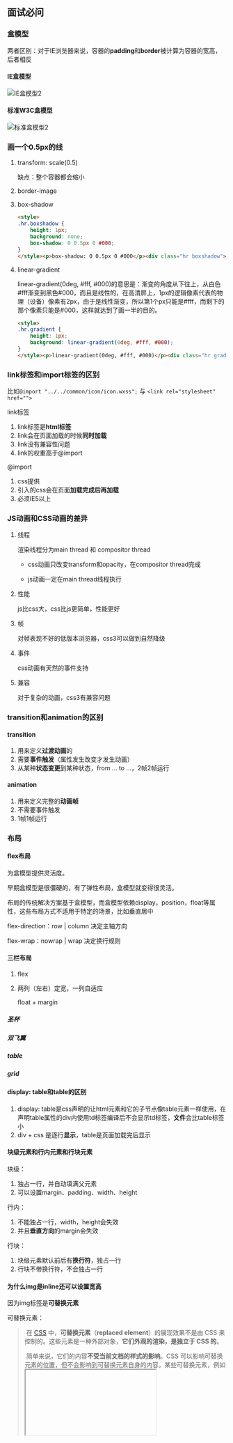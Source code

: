 ## 面试必问

### 盒模型

两者区别：对于IE浏览器来说，容器的**padding**和**border**被计算为容器的宽高，后者相反

#### IE盒模型

![IE盒模型2](E:\study\StudyProjects\lq_fullstack\css\面试\IE盒模型2.png)

#### 标准W3C盒模型

![标准盒模型2](E:\study\StudyProjects\lq_fullstack\css\面试\标准盒模型2.png)

### 画一个0.5px的线

1. transform: scale(0.5)

   缺点：整个容器都会缩小

2. border-image

3. box-shadow

   ```html
   <style>
   .hr.boxshadow {
       height: 1px;
       background: none;
       box-shadow: 0 0.5px 0 #000;
   }
   </style><p>box-shadow: 0 0.5px 0 #000</p><div class="hr boxshadow"></div>
   ```

3. linear-gradient

   linear-gradient(0deg, #fff, #000)的意思是：渐变的角度从下往上，从白色#fff渐变到黑色#000，而且是线性的，在高清屏上，1px的逻辑像素代表的物理（设备）像素有2px，由于是线性渐变，所以第1个px只能是#fff，而剩下的那个像素只能是#000，这样就达到了画一半的目的。

   ```html
   <style>
   .hr.gradient {
       height: 1px;
       background: linear-gradient(0deg, #fff, #000);
   }
   </style><p>linear-gradient(0deg, #fff, #000)</p><div class="hr gradient"></div>
   ```

### link标签和import标签的区别

比如`@import "../../common/icon/icon.wxss";` 与 `<link rel="stylesheet" href="">`

link标签

1. link标签是**html标签**
2. link会在页面加载的时候**同时加载**
3. link没有兼容性问题
4. link的权重高于@import

@import

1. css提供
2. 引入的css会在页面**加载完成后再加载**
3. 必须IE5以上

### JS动画和CSS动画的差异

1. 线程

   渲染线程分为main thread 和 compositor thread

   - css动画只改变transform和opacity，在compositor thread完成

   - js动画一定在main thread线程执行

2. 性能

   js比css大，css比js更简单，性能更好

3. 帧

   对帧表现不好的低版本浏览器，css3可以做到自然降级

4. 事件

   css动画有天然的事件支持

5. 兼容

   对于复杂的动画，css3有兼容问题

### transition和animation的区别

#### transition

1. 用来定义**过渡动画**的
2. 需要**事件触发**（属性发生改变才发生动画）
3. 从某种**状态变更**到某种状态，from ... to ...，2帧2帧运行

#### animation

1. 用来定义完整的**动画帧**
2. 不需要事件触发
3. 1帧1帧运行

### 布局

#### flex布局

为盒模型提供灵活度。

早期盒模型是很僵硬的，有了弹性布局，盒模型就变得很灵活。

布局的传统解决方案基于盒模型，而盒模型依赖display，position，float等属性，这些布局方式不适用于特定的场景，比如垂直居中

flex-direction：row | column 决定主轴方向

flex-wrap：nowrap | wrap 决定换行规则

#### 三栏布局

1. flex

2. 两列（左右）定宽，一列自适应

   float + margin 

##### 圣杯

##### 双飞翼

##### table

##### grid

#### display: table和table的区别

1. display: table是css声明的让html元素和它的子节点像table元素一样使用，在声明table属性的div内使用td标签编译后不会显示td标签，**文件**会比table标签小
2. div + css 是逐行**显示**，table是页面加载完后显示

#### 块级元素和行内元素和行块元素

块级：

1. 独占一行，并自动填满父元素
2. 可以设置margin、padding、width、height

行内：

1. 不能独占一行，width，height会失效
2. 并且**垂直方向**的margin会失效

行块：

1. 块级元素默认前后有**换行符**，独占一行
2. 行块不带换行符，不会独占一行

#### 为什么img是inline还可以设置宽高

因为img标签是**可替换元素**

可替换元素：

> ​		在 [CSS](https://developer.mozilla.org/zh-CN/docs/Web/CSS) 中，**可替换元素**（**replaced element**）的展现效果不是由 CSS 来控制的。这些元素是一种外部对象，**它们外观的渲染，是独立于 CSS 的**。
>
> ​		简单来说，它们的内容**不受当前文档的样式的影响**。CSS 可以影响可替换元素的位置，但不会影响到可替换元素自身的内容。某些可替换元素，例如 <iframe>元素，可能具有自己的样式表，但它们不会继承父文档的样式。

这些元素有一个共性，就是他们的内容都不是通过在标签内添加文本，**而是通过某个属性（src、data（<object>）、label（<option>）或js控制（<canvas>））来显示内容的。**

可替换元素拥有内置宽高，他们可以设置width和height。他们的性质同设置了display:inline-block的元素一致。

### BFC

块级格式化上下文，是一个独立的渲染区域，还有一定的布局规则

#### 特点

1. BFC不会与浮动的盒子（**高度坍塌**）重叠
2. BFC是页面上独立的容器，子元素不会影响外面的元素
3. 计算BFC的高度，BFC内的浮动元素的高度也会参与计算（**不脱离文档流**）

#### 生成

1. float不为none
2. position为flex和absolute
3. display：inline-block，flex，table-cell
4. overflow不为visible

### 垂直居中的方法

1. height&line-height

2. flex: align-items: center;

3. position&transform

4. margin（知道父容器的宽高）

5. 父：table-cell，子：vertical-align：middle

   不推荐使用，因为易造成回流

### 多行文本的省略号

```css
overflow: hidden;/* 超出容器则隐藏 */
text-overflow: ellipsis;/* 规定文本溢出后，文本的显示规则 */
display: -webkit-box; /* 将对象作为弹性伸缩盒子模型显示 */
-webkit-box-orient: vertical; /* 设置或检索伸缩盒对象的子元素的排列方式 。值vertival为（从上向下垂直排列子元素）; */
-webkit-line-clamp: 2; /* 块元素显示的文本的行数。 */
```

单行文本省略

```css
p { white-space:nowrap; overflow:hidden; text-overflow:ellipsis; }
```

### 浮动

#### 清除浮动

1. BFC

   overflow: hidden

2. clear属性

   在浮动元素后加一个空元素，为其设置clear属性

3. 伪元素

   :after

   通过CSS伪元素在容器的内部元素最后添加了一个看不见的空格"020"或点"."，并且赋予clear属性来清除浮动。需要注意的是为了IE6和IE7浏览器，要给clearfix这个class添加一条zoom:1;触发haslayout。

   ```css
   .clearfix:after{
       content: "020"; 
       display: block; 
       height: 0; 
       clear: both; 
       visibility: hidden;  
   }
   
   .clearfix {
       /* 触发 hasLayout */ 
       zoom: 1; 
   }
   ```

4. 给浮动元素的父元素添加浮动

#### 浮动元素的display是什么

是none

### 重点：CSS3新特性

### CSS选择器及其优先级

id选择器，class选择器，标签选择器，伪元素选择器，伪类选择器，属性选择器

important > 内联样式 > 内部样式 > 外部样式 > 浏览器用户自定义 > 浏览器默认样式

transition，animation，box-shadow，选择器，border-image，渐变色，flex，盒模型，媒体查询

### 背景色的填充区域

content + padding + border

### 重绘和回流（重排）

### CSS画三角形

边框原理：

假设只有border-top，当只有border-top值的时候，abc变成了"宽高"为50px的蓝色矩形，在设置了border-right后蓝色矩形被扯开，形成带有斜线分割的蓝色红色矩形，border-left同理

```css
.abc{
    width: 0;
    height: 0;
    border-top: 50px solid blue;
    border-right: 50px solid t ransparent;
    border-left: 50px solid transparent ;
}
```

### CSS布局种类
圣杯布局，双飞翼布局，Flex布局，结对定位布局，表格布局，网格布局

